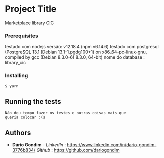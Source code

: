 # Project Title

Marketplace library CIC

### Prerequisites

testado com nodejs versão:  v12.18.4 (npm v6.14.6)
testado com postgresql (PostgreSQL 13.1 (Debian 13.1-1.pgdg100+1) on x86_64-pc-linux-gnu, compiled by gcc (Debian 8.3.0-6) 8.3.0, 64-bit)
nome do database : library_cic

### Installing

```bash
$ yarn
```

## Running the tests

    Não deu tempo fazer os testes e outras coisas mais que
    queria colocar :(s

## Authors

* **Dário Gondim** -
*Linkedln* : https://www.linkedin.com/in/dario-gondim-3776b834/
*Github* : https://github.com/dariogondim

